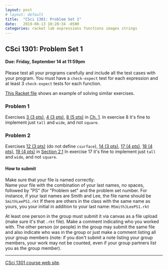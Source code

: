 ```yaml
---
layout: post
# layout: default
title:  "CSci 1301: Problem Set 1"
date:   2019-08-13 10:28:34 -0500
categories: racket lab expressions functions images strings
---
```


CSci 1301: Problem Set 1
------------------------

#### Due: Friday, September 14 at 11:59pm

Please test all your programs carefully and include all the test cases
with your program. You must have a `check-expect` test for each
expression and at least 3 `check-expect` tests for each function.

[This Racket file](../examples/pset1_sample.rkt) shows an example of
solving similar exercises.

### Problem 1

Exercises [3 (3
pts)](https://htdp.org/2018-01-06/Book/part_one.html#%28counter._%28exercise._arith-s1%29%29),
[4 (3
pts)](https://htdp.org/2018-01-06/Book/part_one.html#%28counter._%28exercise._arith-s2%29%29),
[8 (5
pts)](https://htdp.org/2018-01-06/Book/part_one.html#%28counter._%28exercise._arith-b2%29%29)
in [Ch. 1](https://htdp.org/2018-01-06/Book/part_one.html). In exercise
8 it's fine to implement just `tall` and `wide`, and not `square`.

### Problem 2

Exercises [12 (3
pts)](https://htdp.org/2018-01-06/Book/part_one.html#%28counter._%28exercise._fun1%29%29)
(do not define `csurface`), [14 (3
pts)](https://htdp.org/2018-01-06/Book/part_one.html#%28counter._%28exercise._fun3%29%29),
[17 (4
pts)](https://htdp.org/2018-01-06/Book/part_one.html#%28counter._%28exercise._fun10%29%29),
[18 (4
pts)](https://htdp.org/2018-01-06/Book/part_one.html#%28counter._%28exercise._fun10a%29%29),
[19 (4
pts)](https://htdp.org/2018-01-06/Book/part_one.html#%28counter._%28exercise._fun10b%29%29)
in [Section
2.1](https://htdp.org/2018-01-06/Book/part_one.html#%28part._sec~3afuncs%29)
In exercise 17 it's fine to implement just `tall` and `wide`, and not
`square`.

#### How to submit

Make sure that your file is named correctly:\
Name your file with the combination of your last names, no spaces,
followed by \"PS\" (for \"Problem set\" and the problem set number. For
instance, if your last names are Smith and Lee, the file name should be
`SmithLeePS1.rkt` If there are others in the class with the same name as
yours, you your initial in addition to your last name:
`MSmithJLeePS1.rkt`

At least one person in the group must submit it via canvas as a file
upload (make sure it\'s that `.rkt` file). Make a comment indicating who
you worked with. The other person (or people) in the group may submit
the same file and also indicate who was in the group or just make a
comment listing all your group members (note: if you don\'t submit a
note listing your group members, your work may not be counted, even if
your group partners list you as the group member).

------------------------------------------------------------------------

[CSci 1301 course web site](../index.html).

